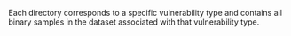Each directory corresponds to a specific vulnerability type and contains all binary samples in the dataset associated with that vulnerability type.
